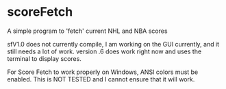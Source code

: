 scoreFetch
==========

A simple program to 'fetch' current NHL and NBA scores

sfV1.0 does not currently compile, I am working on the GUI currently, and it still needs a lot of work.
version .6 does work right now and uses the terminal to display scores. 

For Score Fetch to work properly on Windows, ANSI colors must be enabled. This is NOT TESTED and I cannot
ensure that it will work.